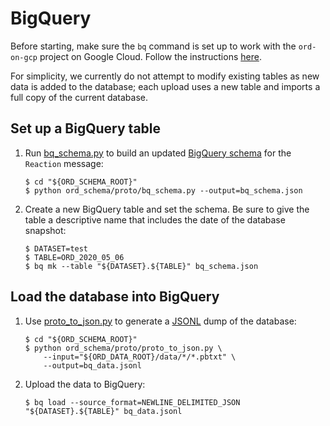 # BigQuery

Before starting, make sure the `bq` command is set up to work with the
`ord-on-gcp` project on Google Cloud. Follow the instructions
[here](https://cloud.google.com/bigquery/docs/bq-command-line-tool#before_you_begin).

For simplicity, we currently do not attempt to modify existing tables as new
data is added to the database; each upload uses a new table and imports a full
copy of the current database.

## Set up a BigQuery table

1.  Run 
    [bq_schema.py](https://github.com/Open-Reaction-Database/ord-schema/blob/main/ord_schema/proto/bq_schema.py)
    to build an updated [BigQuery schema](https://cloud.google.com/bigquery/docs/schemas)
    for the `Reaction` message:

    ```shell
    $ cd "${ORD_SCHEMA_ROOT}"
    $ python ord_schema/proto/bq_schema.py --output=bq_schema.json
    ```
    
1.  Create a new BigQuery table and set the schema. Be sure to give the table a
    descriptive name that includes the date of the database snapshot:
    
    ```shell
    $ DATASET=test
    $ TABLE=ORD_2020_05_06
    $ bq mk --table "${DATASET}.${TABLE}" bq_schema.json
    ```

## Load the database into BigQuery

1.  Use [proto_to_json.py](https://github.com/Open-Reaction-Database/ord-schema/blob/main/ord_schema/proto/proto_to_json.py)
    to generate a [JSONL](http://jsonlines.org/) dump of the database:
    
    ```shell
    $ cd "${ORD_SCHEMA_ROOT}"
    $ python ord_schema/proto/proto_to_json.py \
        --input="${ORD_DATA_ROOT}/data/*/*.pbtxt" \
        --output=bq_data.jsonl
    ```
    
1.  Upload the data to BigQuery:

    ```shell
    $ bq load --source_format=NEWLINE_DELIMITED_JSON "${DATASET}.${TABLE}" bq_data.jsonl
    ```
